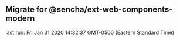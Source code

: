 ## Migrate for @sencha/ext-web-components-modern

last run: Fri Jan 31 2020 14:32:37 GMT-0500 (Eastern Standard Time)
